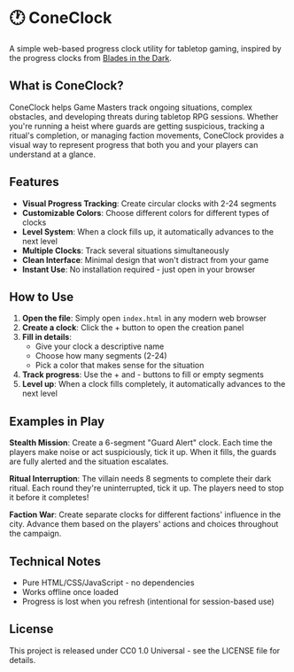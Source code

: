 # 🕐 ConeClock

A simple web-based progress clock utility for tabletop gaming, inspired by the progress clocks from [Blades in the Dark](https://bladesinthedark.com/progress-clocks).

## What is ConeClock?

ConeClock helps Game Masters track ongoing situations, complex obstacles, and developing threats during tabletop RPG sessions. Whether you're running a heist where guards are getting suspicious, tracking a ritual's completion, or managing faction movements, ConeClock provides a visual way to represent progress that both you and your players can understand at a glance.

## Features

- **Visual Progress Tracking**: Create circular clocks with 2-24 segments
- **Customizable Colors**: Choose different colors for different types of clocks
- **Level System**: When a clock fills up, it automatically advances to the next level
- **Multiple Clocks**: Track several situations simultaneously
- **Clean Interface**: Minimal design that won't distract from your game
- **Instant Use**: No installation required - just open in your browser

## How to Use

1. **Open the file**: Simply open `index.html` in any modern web browser
2. **Create a clock**: Click the + button to open the creation panel
3. **Fill in details**: 
   - Give your clock a descriptive name
   - Choose how many segments (2-24)
   - Pick a color that makes sense for the situation
4. **Track progress**: Use the + and - buttons to fill or empty segments
5. **Level up**: When a clock fills completely, it automatically advances to the next level

## Examples in Play

**Stealth Mission**: Create a 6-segment "Guard Alert" clock. Each time the players make noise or act suspiciously, tick it up. When it fills, the guards are fully alerted and the situation escalates.

**Ritual Interruption**: The villain needs 8 segments to complete their dark ritual. Each round they're uninterrupted, tick it up. The players need to stop it before it completes!

**Faction War**: Create separate clocks for different factions' influence in the city. Advance them based on the players' actions and choices throughout the campaign.

## Technical Notes

- Pure HTML/CSS/JavaScript - no dependencies
- Works offline once loaded
- Progress is lost when you refresh (intentional for session-based use)

## License

This project is released under CC0 1.0 Universal - see the LICENSE file for details.
